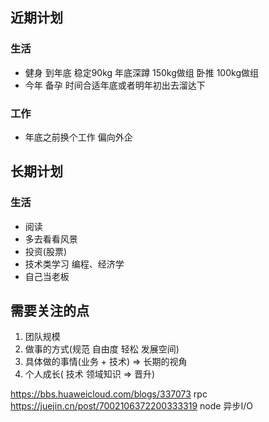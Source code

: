 ## 近期计划
### 生活
* 健身 到年底 稳定90kg 年底深蹲 150kg做组 卧推 100kg做组 
* 今年 备孕 时间合适年底或者明年初出去溜达下
### 工作
* 年底之前换个工作 偏向外企

## 长期计划
### 生活
* 阅读 
* 多去看看风景
* 投资(股票)
* 技术类学习 编程、经济学
* 自己当老板


## 需要关注的点

1. 团队规模
2. 做事的方式(规范 自由度 轻松 发展空间)
3. 具体做的事情(业务 + 技术) => 长期的视角
4. 个人成长( 技术 领域知识  => 晋升) 


https://bbs.huaweicloud.com/blogs/337073  rpc
https://juejin.cn/post/7002106372200333319  node 异步I/O






































































